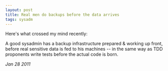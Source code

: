 ```yaml
---
layout: post
title: Real men do backups before the data arrives
tags: sysadm
---
```


Here's what crossed my mind recently:

A good sysadmin has a backup infrastructure prepared & working up
front, before real sensitive data is fed to his machines -- in the
same way as TDD proponents write tests before the actual code is born.

*Jan 28 2011*
